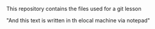 This repository contains the files used for a git lesson

"And this text is written in th elocal machine via notepad" 
